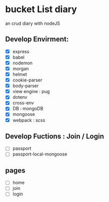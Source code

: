 # bucket List diary
an crud diary with nodeJS

## Develop Envirment:
- [x] express
- [x] babel
- [x] nodemon
- [x] morgan
- [x] helmet
- [x] cookie-parser
- [x] body-parser
- [x] view engine : pug
- [x] dotenv
- [x] cross-env
- [x] DB : mongoDB
- [x] mongoose
- [x] webpack : scss

## Develop Fuctions : Join / Login
- [ ] passport
- [ ] passport-local-mongoose

## pages
- [ ] home
- [ ] join
- [ ] login